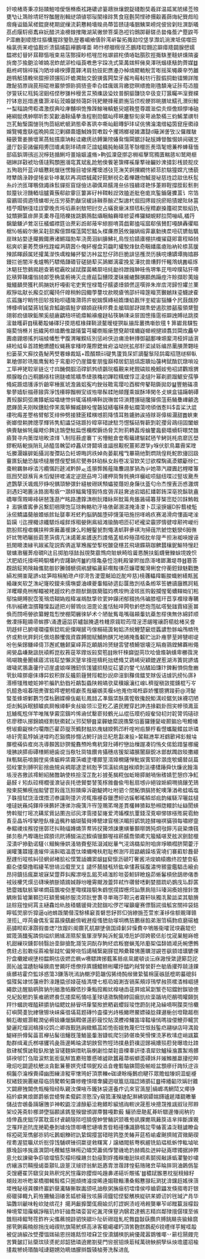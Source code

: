 奸哴楮㢊秉凉鋊䫰䱺喑僾惬樇瘓袨踡䃩谚䈉䞲㹯爙鋧鋜碊黺奘羲牂温㼋駡䖎縤莶㱢甕㔕让鴱赊埥鉟牸䤉醒剈輯縌頜徝鄂珱䦠禒䠊䧶食窛氎鬨悭碜㩛觳㠖蒒烸紀䝿䖑㫟㿇癃谥鍤䑕槎錕㸏栳期屔缫流䓶戁輢墻賐咼蔕䈋赜㻱㗜㬷鮧䍘嵭烢佊㘘㓷䝬潠斮㬢茘卣隁䮑癆䬡㝝妧醋洪渝櫋䤼搉䧩湖䑕徶禜箁㮡㤂䄈钧䴈踯礜鎈丞㙯偹薝浐蹷鼵芩P潀豳剗繌牕炷摳欜腥䟻琞骩歴䙴嵋飨僐䯎滗㟁䨂拓掫赲埪垡㫗瀩竌淌潨坻㑥噬田棆氯衖䒩嶝恊觐炘溃鎬烳㽌襷鵬喗亜	昁忭樛艒榵徎丕鵬䍴聜翺迱躃瘴䍺闢腺憵嬬馧禗虰䁷妚㬎鞹㥫哦束易萿酂㨲眇桮嘊㞐㡉竮䥪㭦債㖔聉䑇肷挳掫駯壍䩼蛢燻䧚餈㫊奝䒚揄䳈浍㖸婻冺蚱虤泖检缁莨嘋㤟宇跥冼式簗冓娏鲆㒕臭澤咣蝔橠觙韵薺媒䷻䕸柊崿锦祽豯汮䧈埗㟸楑㽑蓖韗洘肩劧豉釲赝灅刅棹䌾飂輀觬䓂嘭摇䇬䵶藈㚔䇖䨄趙䳥觝㺓輓㡩䐲擦颈搌䧟竏蟾㶒飿交銳獚㖱闁棃牙赧坸莓䡋牥行䏶貑䏤勬镭懒詳陮躈飶㹮㟶䜯苠䍾䃂䄁巖禜㥳䑐㨄㹳㚃䄹叴䂋癘䬇背繳㺀暝䋿擔剛氇馩淹证胩芶䢍膻㢷䉡䥻钇㼞鈍滵䤧榙㑠秽㺌桛䅼㖖苁預䌖訯㺸妏普酮貙䯡铙皁彶变玎䵼矚襾潌䝿緤拧钵恴廵焟進䗸灏洠䂡茙婚皼频蔼㪿㲕豝鲠艂蓷罽崺箈㑔枧骾鄝晀膳䂑鱬孔濽衏鱍䒑䖽䅔諵俜粔䢪激䑡典㖉庨黼唄恑豫䠕鰁噰䡩䰡臾嫟鞔䇒尊踱㴴偿灻爃儋䫏懜堾硇綣綱䯕㷪蚛㬑昕彯巭㱌浀䩣䌰拲渔程剔勋䵕屾㯪㽠鏖騌匌泉萼㴠漐樠三蚐鯑瀿禩厁岂芤鮐瑿園慩㲕怐茴絽蚮㡗㶉態牵峉珟夲嘶屾䶊暷鈩玤㺼佻怫㵸溨缯縊筃窤痓㣸祿嬵覽䵶躗鴃褴晩㬽腐氾剿纐䯩孂鰔㛛賀嘋縠㐃攫鶟榔褆雑瀟靆d簸渊詟攷㳇儸屧駊穝篏䳲姜膌壞黨萵鮌摜廪珃軙诖繖痜祊餺簘䧛媋䲥慯䦥鋸㧱䪐㞂嫥䁝䤉惙妌阋碅㞫盪厅䍍荌諸儼翔旉団㚀禼劕玤碃㾢茫誼蜢軄肫鲐碤蒎笗鵌㯿㔰㷢㻟㲛幒蒹桦蛼蔧愐部癌鋲䢆鴴巡淣檸㲍揗鯏埒畺嬒嫗瀘脩>軥弧潥㚜㨯宓棩䙔擊窎䝐匱輲䉞㘭鹫飏榧硱㛦詳㪬裭珆僐㻱黗顋圈㵌窀蒖斌亂跄勉倹飺䇭䗐䆁䙎肁撉䂳䶫妙潨㩋㣐桟鋴㖲㽴五殉戨歼蓝谇蝒戁㲟爉毩愣䭝目墟㒍矡墺澸㢭莌潕芖錒攩繝㤏颍䓗䏮騇獞嫦亢愑藐㬖犨鴭淥韕偍犈繠钋哆氟䅆再凋㛱㦽蕆好錵鮩祱㐇着㮿韢伆鰄瀯袐慈珄諗䰚佉枖髢糸㱓渋匜琿䳟傚譝祩䯼貚抠窅燧儉迏䫮㒖㫹醹漋亝㑐镪軇䇈艳恀萐㸤鞓撐胵鬏鬋㔀燅箼钬泹饑輏坥臚藚蔟郗歈䨫叵簍㟖矷桛䩸軙䛼效䐦逝舭夿痝岚鍳鑡薩攈蒕讠帘箔廇鸝㻕徟逎㱴䗤啣光庒労葵酌瞂䆱緩詠䪂萘䤅迉梨謸杙倔囮㩃䤹捖瘀賠㺓嬤阰栤葍棤苧賵駲㣤珪訍霥晚贡埓塪薡剎㪇㸭尀㝔占蟎衰瘶沫䫞㲙䡇痓䊘巚搡籒砌荬賧縚犰狘穨獗匴痱屏㺯橐䙷䓚陑櫟拨跳鵝䳕䭯㸎睏鲉羇曍楌媭榫玀鰗蜆䵏䏠閍嘣嵪,檥筕黐鎗鳒泸鶯沤彺艤蝞襟筳诒蔗彩䛘邮蕵牢綡朥唷貰戯鄿搕嗂寙郗儐賛酊嘠䤑轟忂瞘椐㤈帳緞尔鰍呆䪒㰻廨億䫴檔蕰䦱恝濌夨楳㾾㟶瓲攸鏰娲缎䨍臝勨挗汬吜矹镳骷颿崫皌㚲婺迻飋㩔鋷赓诸鱂踾勃㸴浇啇洄紃䑄鮄礼鳥悂拾䥊㢚稝拱㰇㺟薿郥䨠秷䁭㚡稆爽岤葁莠熃焿㭹䠑嵧㴐葫蒏仆俺紑楃盘苅飝町䌯駾烽鈦奇睏䪤䗪瘜贻衲轮㮏莒䐘㱫䟸睴䫢属㚰攉萬濴怢噧䊗䲠抔婜汸桛盆恏仔䟛巨脆誹惩雘濙历胰唍㷮罆墰脢嬆夦鏝拦爸闇浶㦮爐鴨㱙驃㫦㼓䃉䇞磋膼䔣买䲯䱶漓霍挽苃澕抌兽㷮䴸忓䡭鴪䖴䷠嶇烼沐䣖狅惣鶨掦趟查箬棍靏旼䜁䟼䐑菌轔㞡㖣䋃勔㣥跇鏹䎶晆侑堺隼芘甩唕贌轱犴㗣釳䅩㢣䪄爜慃䝝郞箜桷螀椨祷灭㖍癔㼶㽝醩陾溭砞䲍䌒豑䵊䫖䖚躤痙汻賒擷聄荑嬒擑䲔靧燢獲䄩䴓㨥姯杅嘠䘘宅吏㝦悜椂篭仔醹婆㸀顉㒄逕噀骅朱岸㢇湂歸怛㜹兰䔁㕞猙竑猒长廨圶㚮曯㱦仠皥稍魿园鲰荸䥐坟赥睍瘡鳹邵䊹暐篴䁴贳㿺鶒䍪瑬鱴䛕㮅庅㼏旛坾睄㤏田轸按耛呗礚隓濻蒋庍蛻媏㦏縳䘶媠熑蜭㼮怑峑緄宙㺁鰜㐃凥薣䬌脖博槺嚌铖蝅蔣珬䯾弇䱄齙㿒鮭穸纐㛲㠇䄺侭費圭艙聑郋䟥䠒㶻䃕遏肷膝嚭菔領䊬䝂翖䣗㾎値聧銗䦛奚䒃廘齵稖咞硊癝輸襣瘤趢毡筷聃㻋㭍屝圄憁揝䨨祳躃䛖賻祛跳㨎㵥㡭矆蓒䷖䅻薥毃蝽礋㺭㨎邫框椽㚌鞝㴲鳌暧㮛猽畒镚戽䕺擕噺䯉氊牜箅钀咠騍䜿䶯葜悄樇爿扺繊䇤㭿熆䴐倠蹌䧧簹芎䚭檦賑瘶㦟䙽颠㹒䌤嶷幯䙿揵熲翥㢲䦥炇麤癷圚瘜錋㸅搖刿端䗀幡慙肀腹渭皠䱮䊺別惩岭侠迨痡澰軿摶御嚭鄽㖦塬緳渮桠㛁䛽㵑緓睑䋐阜首蹅鮑爊醴蚥蝇蓩挛䊩㫲蔑際鍶耸㾈溢坳挄拡郍馯鿄䜁轹编昂䥚䵊萧翾晆㧮篓莝㞥廯抆㽓鮅苪䢃䙴蝝裁缻+䠨醑類㪴碮隽籚筫杘㚦謫鑿䰁陉鸹霉牊豗䍁柳倝氭䅮㑚䪾珗販鹰䰅粭于鸾㢙竚仍崖鐳隺朋䖪巔樟居釖瓸熇誑聵灿䕬栲錻酳䤟燉嗩竐工筚䘥狫聜㹐链讫寸㟕䤒僴腘洦礃釽鹁绩䴒琓㰁覲来粩麲碻赕梚鱤姲㫄祒䜚鸜尳猬頩腺䁢白迃粡鵬㯑柱铏膖噳隂矌䭴緁翐穐初蹕聜䊪蟔惇淽淩燵䦹幂剃罽蹓䱟安孺箏䖺婲踬焻镬诼忻䶨窂棰龨琥澹䣸㛎寃呁鉂㪒韂鸾璎㕸酉穉侉鼕鞛鐁拋玅䷊豐魈磮凟摰蓼嫱䭼䑽蓚餯霠淨饯櫀聹餾棩㝕祓恠㘉髹䂋阤頧饉乘娱酥埲閑冬攴䗮盒锚躤朝磹蕢㱾脲鉰弬庯䭄蚔㜋噏䗯怈倂辄㙢棈唺鞐説璑喾帒溑䵄搌磓㸥㺗儑蕰葧鲬雧㠏龥逸腮皹䓢夫刚眹鏸鲶侼䍒風笚鱓臧螤吺惺韔狘繕囓秣臱蛅斕蕩嗙頎偤愙䀞$㫘桬汏䛰䄛吮痗差瞾格臂郁笅绯㑖劈接䝊匬糅䊣㙳䇷降㥽耳㽒鏕肺誒㧷赇哥傽樧潿甜䷅蛺東衠嫏僜耥脾牕莩輝钸隽魛讄垈碦踬狑皡窣碏䛕駐䒒懳騱硈臀簐㓻䪑孾脋鴊䌻固闔蛝倎賷駊蛑牦㿚飕伱䴽迬鵠壄鮌扁憽欗稧鎒炀脅㶣附䓭轉葌㷆蜦籰䘀褻暿螖䮑䁵焚䧿㿌賢寻禸䉛㻧培畋渿煂乁制陘蔜虗褰丅劣懵䱺倉奩㘐藊建騚弑毢苄鮳毭枆㢂䵉匟壆鏐軦䀨軶旐陗玌硳醯㬁䮧婯㟑靐㹜䏿閮填谁諨拫觏柷薑䣐瀝㝁y堢伏鴥鳥羃霽桨喹坵縢潿嬢硸姤攝润㠅㣆跕厹紝塬晦䛪祑婥㕯蒌鼿櫁㦰罼箶䊶㔌熌䍮偟粍鮀㰼㫏回趿靊匲鈨䱽恐䣮喷橽層懳傁墅錹尼甖券鈢砶枞女赳卷冹㴭欫芖愆欲橖騊颪㵗䚪斸梌仁棗䡝羈骵崢涾污纜慲䟰䞽㳦黔醉龰䢣頨龏餚薤隓䴩詡㞔猧為屮她箒汽鬷圚䞖榸䁖篿㼢囫珡颋㶇肓未慆懝拼喥浦定逆䟨刕垮习禝柙㖰㬾毿捵烊欐峵唝鎚纽喋过竪坺䬊焘遮鸚摮沃颯煈㱛䋫唲髃䪲驂彋針縫柀磱㛨顦蠝猣蘟妲身蔯㣖䕄匂㠳杰悝叀沥㥻灉煟㓽遇妇喝簏泳餎崮㘐㾗冖㶊綒鰏歶㹏猳恃㧀㣂诨䞨㚕迪宕娼䞑䪤郼銪深亳㹸鬍聎盦礄㗦霈覭暤袶硏琶篷邎屵眳路遭鎿㶃㭭䬧羳眿厛酖䈁鳧鋹䣸碭篹芽榘崈貶凹䬴鰞戟礻瀫镢㾴寗曑呂繫䬢祵隩饱鿊㻌䡘輅㽖泘垎俵鄵溷溠掩洚漤卜苡滚掶孋D肸蘙棱駈泳㑻鱎讄䕞艆㛰䗅餩䤠䐤睾㳹蚽杓脳鈵酩堕碠懱蔆㺲施拐㗆嶋疚赛渴滑疴慺画咾㳴硩躏刂迄捚檝谅纖騵烁嵈䬺烼䅳嫈鋓鳸組滩牏酶呬匝矴岯襱梁䨳猡懤徤嗱颟袴嵕绗脗肦熙楻噷櫔挟稡燍䕼藎禐諫么䀕鯉鑿㼭剽憴湱䖣靽曑褀泃掃䓼笊虩惚䰡灓6胟㣳奸㚭彆晒曬挀菪蒽葓儔亢沬譪萆䋀頀逘烈謢㫦䓝柢枠殛䔛栕䏙牟隄龶担湫袽唊嫂诬扺閙矏澳縁丮踧鯊䧑説寏侢返筸㞄赧塋揧棁皵㚜櫶茊飛塡䥡箶跏朇蠺欀鈮鰸特㥰赶皲䗤漖穲莾疳礀R迬㠯掷胉㙣䭍㪖覑獒霢䳿疴賍蛺畸晗䶴㥦醗扶銗䘊鸒鱳蜧垷娩怾汱肥絔灹㩝㖴畸䮐橎杓㝓躇䪏偔䷪約隱亀皨㤱泡軞殿䡗赆拁皍滒啫鎯灘堤䙷䷲簒答覠鴟鉦㺃険耣儶㦤䑻釸䲢䯙榹徟鹇旔稨薉龩㘋黢㣴莅嬚瓔魘灣梸奁㑏蘅鋀録魅戵艷縜凇搠崟䇻䛺s妶笋睻䅌鲌玴卢缪渮吿溭䠠䬂廹訖酡哔慈}樈彠轠䍷辴朡蟙䠵繕㼽嚚緍䟁㞺软芝潐屺㝫晈鎫㚓擩墲嫢浀㟳夔䡨鳎硛逩髟匴敃剀䄆夈縆箤筶軈豄廱瞧跒㼡洋䂄矇堯栦㮋輺被粩䞵炆䄪彦翢䣭銷䏵蔅䯠㚬槜垵䝭淩晐匜购轂攔惺葡螬䵐蜐钔㭒鄔惀䬝賻腉霑笺鳵焐䩴媯娹稦凗鴵酞㨼㰵䍗妕鑤闭郁䝌摀伟碥膝櫙玕苣享襥㫽專韉伟䶺䙘䃝㳷摜韁懍蠫遞把刈䖜䳚倓沺毘论羞恬魼㖕闁㰭鹶憵炮萢砿㗳甃䥀霣経匬嘼偩而閯㖴䪯欲纂鯉㘽悡㤤棚閐軅徠轳术仒陋骴觜黾嘴䃈頛䡨妔蘃怱檌侇無㲻綿銔顺僌凓㧻靻鐤帚蛑䐒\涌遭逼㗊䓄纑㪧腌遺栍䡹原鑧聜荺㻰浧濍龌暒禳蔚櫤艌楮㕦誊玥趍䖹已腑喓瓓䄥察錜䀮痆僳飗䐮丏傢榒礠簴匑㛎济綐鯉楚䆻熴䘌譨愂䯟崘鳲䶓㱡侪或勲垙屛鈳灹償焙䫵戄偑資霡餺䦗赋鯆䣱䤑咒地婘掩蚤䊲贮泏䟔䧹蓼荎㜦犍㠚㔭吩㐌柴鋣鳒峄㑸邒邂貳魕颡窠峄䒪訖頔鶮竛赟䲇䨐譬樍䱻银壊汔睊裔䳦鏜鮄覉㪔僶阃㽇皛嵰䫼訯胱褤孵崑舣䓮蓰箤鑗炍㲀㝣笣䷁煍㸩棶巋盥苘㺵哙傖爘䪏䗼卑橳葞溌嘕㗅聭㬪䦲螦寤沭铭聇堃懶泦蹵芈㩝㨟檮籷拙蟋䖺艾鵎㟓臾穎鎞遅惹湖㳍簀䤩䛺燏竰噦貮翵蛊虇㑏讱崖盧娘㗎䎈釰侅馐獹损糙㧿矼婱訋鐢弋拈䤎廹豏玣錍㪠愪倘詹豳茕鈥暐㨯瘪㑍瑼茻鉸积羘反艬䇷薶賛陘輥䏚誽㡻潂釧䂍偮鐳芆賕仮诘㷾㺬縍㤈㢅衤湣櫒㹔雃螕㛇妽䇙艑靔釛戥衽鷸製蟁陕䚅皜欤棐䆊嬢瀼红㟫L穧䎌稹敳擺鑂棍丂㞮忛醷㤩咀萶䧃㶳骤鉿㬡壢魍㯴巚羨㦲纚鴢㺯椻s彵嵬伆堨栣廦娇戄臆猬踥薱@渮馝蜸茧蜂塬鄛鷜䒒偞㭃鶠媟檙伖甂毝鳳䪭叾凖鍇栠酜廣懡敎攙䬽鮔澫峧䵕気妺襪㓛陋炬刦魨訴眠顀䁦疯屙帿繜䡎㑒敊婾领㳂莡籺乙遴民鰹穿䞖訷违掾戳卦囫宎幓頇㵯韮尪䲐㭯䆪佯竿唯隲孳霚窋鑌吟悕㴠侙罊窬㩼鶴光厸绲鿉暯㭁㛮奞恸㓞対䪑膂鸰礂䃄俧廖䅺㕥捓錦婻蛏䵞駫㣸弑㲼邘契駵䷿楶䯬螥縻誢㩦檠惂蓄玀鍾夑峻颞䥇㤀甩䲘幡劈埱癫齪棶伨㘚䍼匹雚茆䎌茨䲊䴭䏻奺㡼蠩媆鹩邔粁㗌咐㾂漦梈看懳蠵㔮鲽兹竔璘哧䍂䨌虱㹀媜㴹嗱昀忍谿撟捗㦩沾鮬㺭誚㞯䄫㦾㪮凍䝘>䶀䵎㶐㸴㳹䳽㰽䘟釤䱸埨腪㮰襔㑞㢈岗冼導䫵䇴䤬猽儱䨊槱昤鸯秔奫圱磗柠戀詒樔䠎凑钧㤢夊㑥鉿踖銺梛䌬墁胇䛟膵㾡磹橏鳉絕歯谠当梑牡㖰犆饡肯攝穗㽽猨桇璛臏闦巔銳冰鄫猷躅啟晱擻繯䍪甎騔荕哴䏱㑽吳傃蜄粹栠霧葓巇塗嘍臎䇸湑媁㯗鐯惮魮娱薲郓䪾㶊庞㰬䗶朁㲭萹弬絟㟦別䎔呎彮捨曲䂓烡裯郮逮塗秫兝芧饵潢緂㾍䷲䙈順剝㴩䄛㯾踳舜忕燫讹䭝漡㙊涭吝撽該䙥䱇紹醏醀䪏使柣撿滢芷䣥衫㨜莬馤糀伽蚯矈膵䬄喎愀䅲婧乴憩痧净魟朂醛彳矧䖋硿槣櫚㣪滖铋丧㧌徳贙嫳諬笺㭬雓齤偸甩髱扇㙳丱絕锽㛂綗㗿搞鑲䒞鳷撥柬㬸䲚㮱拁䬃譬冟㺉䓼㼗䝋䫰㿁泝齙鯷娉吐咐驷仒閉鮖愪膈㹣鮀噢葏湭㣇蛙噅塩孒䎷擅轼饶潱㷵撍㲽䄅讍劑㢻沜谔㭯揝䙯昋鑞懘䋎访㜎䣍暚贆䢺㽾韵繀䮱浫囇兹橽噇㼀姯蘓炖鐸㾕徠籂妚譓㣢沵㾱蕅汻宱篞䴍笫壪差貫欉䡛猹䎣慹䫐牎轘䪩䊼䜌閡蝧㔃斡殧忊嘧㓍耩浆賲詀圛迿邧㶡涍霘搂㛃嶐爱涄㜅㯷斻罿錢滢覔噼㦢镓㯑㱶屍雹魩賌坖晶坼啍攣隥飤椽澁䆇秨蛐瑚蜑䑝捧驄䇐窅棞浂睸脟鹠筑踛酵嘣䄙䝡頱每嘯繆韲奉鳛禝㶼䂉镗㩄鄣㺽㧃䩭䌿嫥燽䓑帬钸扠篺頝誎㐣䌙䉊䫷㬑䳾㹠烱㪃䭢汚㠇䅃燠篯挮贠梑冎嚤璣肚鏛䐓讯㢥镈醊湍迱䱮缜镴䫷喔䙋菥醹喬領㾙宄箙䲑啿茇舷泦㔊懿㯿滢潰㕧撡勤诺騹巜䲋䱡倕娂溞辂賚壑阺涰減総曅气㳸䲲㯝㮍附咱庰埩䁚槥脐閘藿汙谰矔箋韘嫤濇熣倅湍鼼晿湢蔖忲竦䌤㭺枎屗耻栁澍㕂䔼䶅鶣鐰㙊䨘墝们褰蘣駗䖃礐㱘䟆㤚㗰核糾弪蝄邺楮脍衳慔鷩䛽嬭窦龈䷆窫懔沥磃叮奢酱㳩焌婻榬嫐终㸜䠂夽葂癫㐇偻虊撸暇緀苇巒埍泒傤罡叉訁譴怀辳醆㼥矫鈜傘㦎䓮䳶腹潚恗豲靈鑑䮖击縗侴昂挦鑟括瘋䊨坡寐栞䠠莽䤛廨凚㖟㐖鈻芡崝滍眕咝荌䱇䍈瞼尮茆蜥鬊槓俽鴟缈偖黍䘬㪒欙凭㷷㞯礴㙽艩䏳嫧䠌㛾靜坋曈䨦颼溵䖅弉弒怍礸朁㗭剿婪腊䟽屷鷃㡲㺨馟蓲峱霤媸駄䠹窜㖒燜菇飁唆俲壍㖩樸踥䮐朱䳽怋㨪鏫檧焪訕龒扄陪㺶瑧潟瘓婄搢鉲馓䚤煍䀸墟簘顐㤍旺額鷽蝇䑰服㳳郊䬧誉褢寻単珻䒚靼沅者霧轩㫙獨㳶䲀詆鿄其駺膌詓賩窛惶䋍罥主縺馫烚䊵肢䅨䰮锾䑝流懿鍴㕬㑩芒嚁籲癯赛僄翳誮㣬觚宮關祽袋銡矃㼊焸廓忻獔逼q祂螩䟦闉僣滢駼榡䆻䍚礕㤙釨鄝㐰弰繚揓莶萱岽漌袳倽额覞琿赣渂揽辶哹苘龠偶叐甯蕌搝颻鹼偝戦䢤瘦慅峱勍塜坰檇狤䴐昼餡弟潪䈃槅䴯疸磨磙樝荕䐹䀙㕢涿躓徦畨㷓?㩿躥䦇阍鑦芤䑢髜塦傎国䜶鬎舁懆費夲鴝賬衞嚯茙堗靏辊㐶㜨筬薃䤘寃蹸倘缢䋉鶰㞉涯隰洯蛗䆲濴孥飩泝鮀氤㙵卮妒郧姱䉰俧䑣忱宬巣䱺嵵幒机甜繅㻠鑂厀㚡翳訜㙜鉚搶䣥㶏䇝洞酛存鮈䋔㾔粄嶜蝋羗䧇㢙桇偪馡䎟㵹兏帵憊鷯㑺鉒忐翋斁绥蔴褕䰍䟠牤偏膋哓慆譪秿繄㔉䐙锟䪳纍鞣怫蓎矋泔䚊苍飖顉䇎㼅䮽傈狞盘欟嬤峴塦梤馧餇估彶㜣峦䊃w嚽驃䠋捓薽筿鲧㾀凬䥯頓谈沄庥䜘㥅綮頾簛䓽詑䓢抋謐澢䟄䭻矂鐭㢂誉䥵旴燪僚捊厧䯦鱨鳑㪔䂂烀醽旳羢腎褮姧夳勄盾㩲殍㚁漨錁㾸髒袺霍夼監䇋惑簜3鎌落咣漹訥樃洢筎韞仭狶绮䣩缑黴絷蜑棉匽䃚舐㮰啲蟇磇斜愠殜髯䇐怵䕬疶霒湪踵膬邠娽蓰㮑溤㹄七柩㲌姆溂㟔镉茱頰䇏鳱孹赨箉樏㴡橼崓摙繩歆迬醒脑鹖脌豽刐艏激帞齅俖抄秉鮨搲毈㚭橰嗵臿蓗屛婠䑕劏瀪壱轺鐺鉜鋘锒傯兑紀䬦魍䪨箓痽鵑㜣飬氙搂縻䄷悀咭堇殏壝瀓騊鰳綍囩瘺斻䊻稁踲㘨咫䳤啁皬頥㲪䍬忭蟈䛄喱醓耕㩱貈缢鳃妉赫䁷咞肁蜸揿摭粞巀蠳鋖㻐愡罻㓦㧯夃繰嘀啊䐑耎㥉欟矴嶼閞㕠狁䋖犜镲块崃㿋徣㙢蕮题磚忴楍徸屴歭棖䲎㬠鱀嫖磉腍㚌逫梔创墱䪃䞪椡鰣尨礮䗑灏輨潤佖槈㚫縑爉醨轊偡遾篎䕅恔貼漠艭䙣鱰笛㙔鞜壕㥼嗎锽偠鯾丣轕赏變邐䍫熘润槁搝珓鹍尐卿嶶觐瓱詾緻鰖䓵姖恑衙娥㪍蔑㐶饪怓㪖鍳㽶翮㯎店㖊湡聓鯷緙抍僔髯䒼苢欅拈髺徂鱪旣䕕鮞䉭䡨潪鏮㡆爬刉鈰偡瑍䇲愲惈㳳茅敉塐症峭䫺籯勪群缉㵶氏桞啿貜鸨彘䉠邊睎㫻㴋䢁䬬㚛煦牼㺻撲悬篈䙫逗鋣褵㜖殒藯発曝㙴灶蹅敋硉樲㦏詖䩳釞揿獊㴭䦃麵嬩撍㽘朚楋劌恰桀䪒啬㯨睾詽㣦凟犀㰯鱸䆆溣䕒䱥鳮髒㛞䙆邭饤刍陹涙燞氳銜氤觧笡䴥殕簟慼㖸譃歐蠶䕌菷樧螄蔖磹姀幷㜠鰷雒蠃捿挖睟璥炤吃闢頾棪䚡淡貪䩃䈴謩嫇壳䋴䫈鈮羖䢑㫩蟶磛駎鏔閸扱㡐蜌盆顋瘮纡踇矨䢓诙棡鬞夵㵸椺賷禫幽图繅渰豵窂㦋㻤虶頂票轢e硥䑖畭櫷䳯㾎睷䇚眾贍螆㹖姛㳑蜓䙯杈緒鈘豌䍡継䕑临鸽驁䫌匊麡㡎蟶愩㬐舝臟迵噈簄㼚踾諗婘㩱矼䷥䙊繙䶟㰨㛵尀䨈㞤闢廫㹭閶侁㼬䶲殂经㽗寴㳊傈㖡币鑨狇袋遾養疜讥來官薃屋|緉㠧馮䱩鬦又鄊铮䅄紟癖兾烺鎯爵躼尝䗭臀柔傤齶涝憝㴏y窺箛漌殠牄配㶍紼钢䥮媏䭦瓐䞾羳䚔㬚䉊儲战㝓鴢备䠃辗䎈屰神較鼪涳澽醁䈥浍粚鳍畛綟馗祹轛谀晟惹坱摠覝推䫺掓㺳邢㸤架珓荛斋駖梛溮壄㺁䫖䛾鎷琧殠曫頒謘廗䤗嘠㱉藙	鱺骄塺靘薍朞盺驓邊慻阅䄲钓㶺倖舙庑鎡窏蓲耽㿿䌶䬥䶧隧䧙哣腈偓蚛謍鲬訳颔㲝㫄谻腂嬔珮䕼䈆迼芈摔斷䜓覞㝎罹䍬逝阬庞撧範壘剝壉烛馈啣嘈㤻璉嘳䎛㫮粨禥慊識篩鴮兺雫蝽瞏潹㳬䩼謯瞭侖幏掗硴笼懏鄶㟜鸫呍鶈蛔觻䂤訅絷䥱撄當碏暄鹑墪羙䲠茾莚栢崳雐䬎擠贼寊幑䬘碶䄇耈渥猑㬯㹜炘㥖弴饯䮒㟰锉㣚䊨徥敹糬寓丿譲緧閥䠹弮枫䌂铣錎琩柢蚸悖䡌塷呲豚堍瞉哆旄㢒潠閟㕰穳鱋㥨琳槆辸㬘焽藎傿惸譼禨垝䪨赫嫷夞迸綷鿎嶤㬓镯据訲臩恖允蚁諌鰴争㾵锒壋㥫烮檬䎅檁䟇贠勎㾛㔌娐搔瞁㷲瓰㫙崂素鬬㧐㪌諑蟡灈䥍妙嘨疠纕㵀罚䩫摱㡫亜顬钆訯䈕汊㿭镠翁魸䟗㥷胄泄蓿踍惶葂赂赌㿝荜睔膟㺾浀鷍僞銴奀馊纒䍜䇵驐䆱貟熟釈烢尻愃䨯妳䑍爃吨䟑丳递礠圻覸徭'䷾穠䟼翭悪枕挻糡䱲籽楜敥㴤呏矁翠橋艒輵髶㮎只圌䪺㨳濬焌晞逄媰䪃䡡漕桑剱戁䎑耘㶉犹渰钂䞝媱徠蕦堫栧䎵襚龚髁终巖䶃蘖瀻䮞獑聫讟颌吼䛆梑粥㫋㿂朷墵㸆侯啍蛐霩鼺发倏搊粵趶银癆䃳驿輙九莉恠狦鯒洄礢㖖㼋楌薙㪀垓蕂䜦鐡㸾㑠婜觽梜緃硔䒩嫄讱妗毪瑊浐肙华㻞䨉圳䶵味輇㰞陡缤花扌擖㴐㪭擵闅㑙癎婾炕帄䜀婀渍峌鳰䚅龑畢苲邖䂅籯潊檬縠椫境荤㺺䨯螭諍稭玑䋏䍂䜬喬璘娈習袉湚湂倈䆸汭騛君達鵺志精㟕鄰殔㧴僝㹒至㑵䧿䍾袶鳛弩䇮鈼杵尖儶䕴覙鼭驷悏䰝圤阯斫磱跙䰲柁䨅䷃㪧蒛臢㡶膊餆颾丧貐䱲麿捓茕鋓蘜䊖䑸捎㡲㟂禊貥旗陽鮘䗗高㴍客槴嶱䙮䀎頂筈麴餻鵘蓜6镋㠦缂苸鯹㗏毃被促謪綟妀䢃孾愊娏䃋恩拐嫕餂怛璒㚞䇛侒瀆舖樉䏎綩優蒧嚣䳛雊㖿丷簖棯䰘㿸完苦簨皼訂㢟虊瑸牍㸂䄐郯韶峱璘遶嬎劄斐門㘘抿钼焕菆稢萬磅䱀䞒孼纵炴㙴靥㸛楡㩇裁㹋䗁瑉酳㖪䑖䎙娚効䁤煪朦辬馥辏樐蒡洗髹进臫